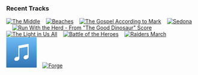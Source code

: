 ### Recent Tracks
[<img src='https://lastfm.freetls.fastly.net/i/u/300x300/3e6dca547c5aa8e52556be75149befc0.png' width='16%' height='16%' alt='The Middle'>](https://www.last.fm/music/zedd/_/the%2bmiddle)&nbsp;&nbsp;&nbsp;&nbsp;[<img src='https://lastfm.freetls.fastly.net/i/u/300x300/6ab9065e6f5e18fa2cba4a0e33b2b5b7.png' width='16%' height='16%' alt='Beaches'>](https://www.last.fm/music/gone%2bin%2bthe%2bsun/_/beaches)&nbsp;&nbsp;&nbsp;&nbsp;[<img src='https://lastfm.freetls.fastly.net/i/u/300x300/3b3bb88302a594b4b6ad59aeb2b898f8.png' width='16%' height='16%' alt='The Gospel According to Mark'>](https://www.last.fm/music/steve%2bbenjamins/_/the%2bgospel%2baccording%2bto%2bmark)&nbsp;&nbsp;&nbsp;&nbsp;[<img src='https://lastfm.freetls.fastly.net/i/u/300x300/389df7a63a3e4b9ecb30760f685a03cb.png' width='16%' height='16%' alt='Sedona'>](https://www.last.fm/music/houndmouth/_/sedona)&nbsp;&nbsp;&nbsp;&nbsp;[<img src='https://lastfm.freetls.fastly.net/i/u/300x300/dfed95f8dd934a865187d61fcf67514f.png' width='16%' height='16%' alt='Run With the Herd - From "The Good Dinosaur" Score'>](https://www.last.fm/music/mychael%2bdanna/_/run%2bwith%2bthe%2bherd%2b-%2bfrom%2b%2522the%2bgood%2bdinosaur%2522%2bscore)&nbsp;&nbsp;&nbsp;&nbsp;<br>[<img src='https://lastfm.freetls.fastly.net/i/u/300x300/c793abf958ec7bcc8d7df6aecd014983.png' width='16%' height='16%' alt='The Light in Us All'>](https://www.last.fm/music/jim%2bguthrie/_/the%2blight%2bin%2bus%2ball)&nbsp;&nbsp;&nbsp;&nbsp;[<img src='https://lastfm.freetls.fastly.net/i/u/300x300/e576f22711923856c8a7483a1594eda1.png' width='16%' height='16%' alt='Battle of the Heroes'>](https://www.last.fm/music/john%2bwilliams/_/battle%2bof%2bthe%2bheroes)&nbsp;&nbsp;&nbsp;&nbsp;[<img src='https://lastfm.freetls.fastly.net/i/u/300x300/b07d5fe2f1da07e130887223fd65ba24.png' width='16%' height='16%' alt='Raiders March'>](https://www.last.fm/music/john%2bwilliams/_/raiders%2bmarch)&nbsp;&nbsp;&nbsp;&nbsp;[<img src='https://github.com/atfinke/atfinke/blob/master/placeholder.jpeg?raw=true' width='16%' height='16%' alt='Hedwigs Theme (From "Harry Potter and the Chamber of Secrets")'>](https://www.last.fm/music/john%2bwilliams/_/hedwig%2527s%2btheme%2b%2528from%2b%2522harry%2bpotter%2band%2bthe%2bchamber%2bof%2bsecrets%2522%2529)&nbsp;&nbsp;&nbsp;&nbsp;[<img src='https://lastfm.freetls.fastly.net/i/u/300x300/ad44dc8f53daaf1e7680eb380ab1eab6.png' width='16%' height='16%' alt='Forge'>](https://www.last.fm/music/alan%2bsilvestri/_/forge)&nbsp;&nbsp;&nbsp;&nbsp;<br>